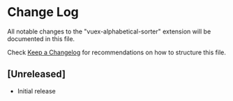# Change Log
All notable changes to the "vuex-alphabetical-sorter" extension will be documented in this file.

Check [Keep a Changelog](http://keepachangelog.com/) for recommendations on how to structure this file.

## [Unreleased]
- Initial release